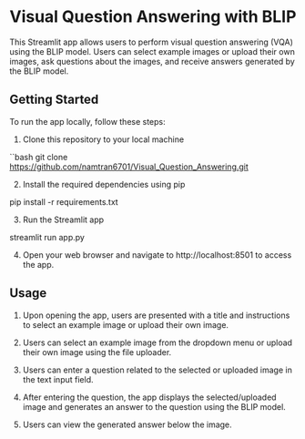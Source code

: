 # Visual Question Answering with BLIP

This Streamlit app allows users to perform visual question answering (VQA) using the BLIP model. Users can select example images or upload their own images, ask questions about the images, and receive answers generated by the BLIP model.

## Getting Started
To run the app locally, follow these steps:

1. Clone this repository to your local machine

``bash
git clone https://github.com/namtran6701/Visual_Question_Answering.git

2. Install the required dependencies using pip

pip install -r requirements.txt

3. Run the Streamlit app

streamlit run app.py

4. Open your web browser and navigate to http://localhost:8501 to access the app.

## Usage

1. Upon opening the app, users are presented with a title and instructions to select an example image or upload their own image.

2. Users can select an example image from the dropdown menu or upload their own image using the file uploader.

3. Users can enter a question related to the selected or uploaded image in the text input field.

4. After entering the question, the app displays the selected/uploaded image and generates an answer to the question using the BLIP model.

5. Users can view the generated answer below the image.

